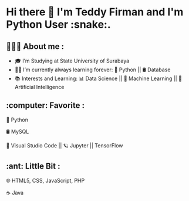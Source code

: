 <h1> Hi there 👋 I'm Teddy Firman and I'm Python User :snake:.</h1>

<h2>👨🏻‍💻  About me :</h2>

- :mortar_board: I’m Studying at State University of Surabaya 
- 🧑‍💻 I’m currently always learning forever: :snake: Python || 🛢 Database 
- :books: Interests and Learning: :bar_chart: Data Science || :space_invader: Machine Learning || 🤖 Artificial Intelligence


<h2>:computer:  Favorite :</h2>

:snake: Python 


🛢   MySQL

🔧   Visual Studio Code || 🪐 Jupyter || TensorFlow

<h2> :ant: Little Bit : </h2>

🌐   HTML5, CSS, JavaScript, PHP

:coffee: Java 
